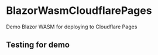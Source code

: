 # BlazorWasmCloudflarePages
Demo Blazor WASM for deploying to Cloudflare Pages

## Testing for demo
